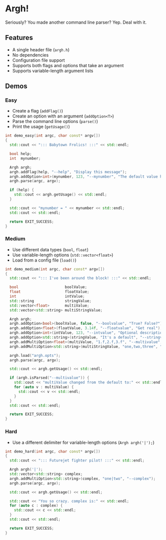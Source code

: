 Argh!
====

Seriously? You made another command line parser? Yep. Deal with it.

## Features

* A single header file (`argh.h`)
* No dependencies
* Configuration file support
* Supports both flags and options that take an argument
* Supports variable-length argument lists

## Demos

### Easy

* Create a flag (`addFlag()`)
* Create an option with an argument (`addOption<T>`)
* Parse the command line options (`parse()`)
* Print the usage (`getUsage()`)

```cpp
int demo_easy(int argc, char const* argv[])
{
  std::cout << "::: Babytown Frolics! :::" << std::endl;

  bool help;
  int  mynumber;

  Argh argh;
  argh.addFlag(help, "--help", "Display this message");
  argh.addOption<int>(mynumber, 123, "--mynumber", "The default value here is 123");
  argh.parse(argc, argv);

  if (help) {
    std::cout << argh.getUsage() << std::endl;
  }

  std::cout << "mynumber = " << mynumber << std::endl;
  std::cout << std::endl;

  return EXIT_SUCCESS;
}
```

### Medium

* Use different data types (`bool`, `float`)
* Use variable-length options (`std::vector<float>`)
* Load from a config file (`load()`)

```cpp
int demo_medium(int argc, char const* argv[])
{
  std::cout << "::: I've been around the block! :::" << std::endl;

  bool                     boolValue;
  float                    floatValue;
  int                      intValue;
  std::string              stringValue;
  std::vector<float>       multiValue;
  std::vector<std::string> multiStringValue;

  Argh argh;
  argh.addOption<bool>(boolValue, false, "--boolvalue", "True? False?");
  argh.addOption<float>(floatValue, 3.14f, "--floatvalue", "Get real");
  argh.addOption<int>(intValue, 123, "--intvalue", "Optional description");
  argh.addOption<std::string>(stringValue, "It's a default", "--stringvalue");
  argh.addMultiOption<float>(multiValue, "1.f,2.f,3.f", "--multivalue", "See? Look up. Told you it was optional!");
  argh.addMultiOption<std::string>(multiStringValue, "one,two,three", "--multistringvalue", "It's so easy!");

  argh.load("argh.opts");
  argh.parse(argc, argv);

  std::cout << argh.getUsage() << std::endl;

  if (argh.isParsed("--multivalue")) {
    std::cout << "multiValue changed from the default to:" << std::endl;
    for (auto v : multiValue) {
      std::cout << v << std::endl;
    }
  }
  std::cout << std::endl;

  return EXIT_SUCCESS;
}
```

### Hard

* Use a different delimiter for variable-length options (`Argh argh('|');`)

```cpp
int demo_hard(int argc, char const* argv[])
{
  std::cout << "::: Futurejet fighter pilot! :::" << std::endl;

  Argh argh('|');
  std::vector<std::string> complex;
  argh.addMultiOption<std::string>(complex, "one|two", "--complex");
  argh.parse(argc, argv);

  std::cout << argh.getUsage() << std::endl;

  std::cout << "You so crazy. complex is:" << std::endl;
  for (auto c : complex) {
    std::cout << c << std::endl;
  }
  std::cout << std::endl;

  return EXIT_SUCCESS;
}
```
